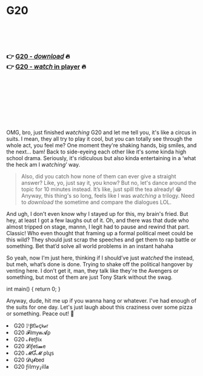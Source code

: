<h1>G20</h1>

<br><br><br>

<h3>👉 <a href="https://Jeffs-steagunoprap1970.github.io/semolulqte/">G20 - 𝘥𝘰𝘸𝘯𝘭𝘰𝘢𝘥</a> 🔥<br>
👉 <a href="https://Jeffs-steagunoprap1970.github.io/semolulqte/">G20 - 𝘸𝘢𝘵𝘤𝘩 in player</a> 🔥
</h3>



<br><br><br><br><br><br><br>


OMG, bro, just finished 𝘸𝘢𝘵𝘤𝘩𝘪𝘯𝘨 G20 and let me tell you, it's like a circus in suits. I mean, they all try to play it cool, but you can totally see through the whole act, you feel me? One moment they're shaking hands, big smiles, and the next... bam! Back to side-eyeing each other like it's some kinda high school drama. Seriously, it's ridiculous but also kinda entertaining in a ‘what the heck am I 𝘸𝘢𝘵𝘤𝘩𝘪𝘯𝘨’ way.

> Also, did you catch how none of them can ever give a straight answer? Like, yo, just say it, you know? But no, let's dance around the topic for 10 minutes instead. It’s like, just spill the tea already! 😂 Anyway, this thing's so long, feels like I was 𝘸𝘢𝘵𝘤𝘩𝘪𝘯𝘨 a trilogy. Need to 𝘥𝘰𝘸𝘯𝘭𝘰𝘢𝘥 the   sometime and compare the dialogues LOL.

And ugh, I don't even know why I stayed up for this, my brain's fried. But hey, at least I got a few laughs out of it. Oh, and there was that dude who almost tripped on stage, mannn, I legit had to pause and rewind that part. Classic! Who even thought that framing up a formal political meet could be this wild? They should just scrap the speeches and get them to rap battle or something. Bet that’d solve all world problems in an instant hahaha

So yeah, now I'm just here, thinking if I should’ve just 𝘸𝘢𝘵𝘤𝘩𝘦𝘥 the   instead, but meh, what’s done is done. Trying to shake off the political hangover by venting here. I don't get it, man, they talk like they're the Avengers or something, but most of them are just Tony Stark without the swag.

int main() { return 0; }

Anyway, dude, hit me up if you wanna hang or whatever. I've had enough of the suits for one day. Let's just laugh about this craziness over some pizza or something. Peace out! 🍕

<li>G20 𝙿Ꞵť𝗅𝓸ç𝗄𝓮𝗋</li>
<li>G20 𝓕𝗂𝗅𝗆𝗒𝗐𝓐ρ</li>
<li>G20 𝓝𝖾𝗍ƒ𝗅𝗂𝗑</li>
<li>G20 𝓛𝗂ƒ𝖾𝗍𝗂𝓶𝖾</li>
<li>G20 𝓜Ɠ𝓜 ρ𝗅ų𝗌</li>
<li>G20 𝓓ų𝓫𝖻𝖾𝖽</li>
<li>G20 ƒ𝗂𝗅𝗆𝗒𝓏𝗂𝗅𝗅𝖆</li>
